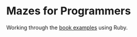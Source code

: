 # Mazes for Programmers

Working through the [book examples](https://pragprog.com/titles/jbmaze/mazes-for-programmers/) using Ruby.
